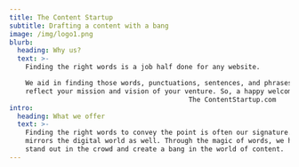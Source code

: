 ```yaml
---
title: The Content Startup
subtitle: Drafting a content with a bang
image: /img/logo1.png
blurb:
  heading: Why us?
  text: >-
    Finding the right words is a job half done for any website.

    We aid in finding those words, punctuations, sentences, and phrases that
    reflect your mission and vision of your venture. So, a happy welcome to 
                                             The ContentStartup.com 
intro:
  heading: What we offer
  text: >-
    Finding the right words to convey the point is often our signature. This
    mirrors the digital world as well. Through the magic of words, we help you
    stand out in the crowd and create a bang in the world of content.
---
```


